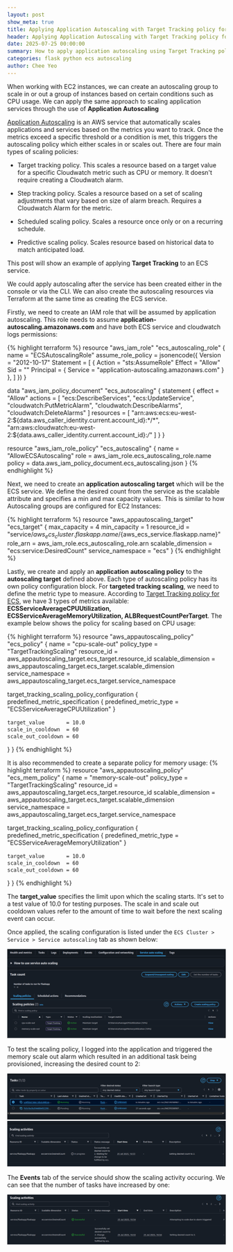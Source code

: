 ```yaml
---
layout: post
show_meta: true
title: Applying Application Autoscaling with Target Tracking policy for ECS service
header: Applying Application Autoscaling with Target Tracking policy for ECS service
date: 2025-07-25 00:00:00
summary: How to apply application autoscaling using Target Tracking policy for a flask service on ECS
categories: flask python ecs autoscaling
author: Chee Yeo
---
```


[Application Autoscaling]: https://docs.aws.amazon.com/autoscaling/application/userguide/what-is-application-auto-scaling.html

[Target Tracking policy for ECS]: https://docs.aws.amazon.com/AmazonECS/latest/developerguide/target-tracking-create-policy.html

When working with EC2 instances, we can create an autoscaling group to scale in or out a group of instances based on certain conditions such as CPU usage. We can apply the same approach to scaling application services through the use of **Application Autoscaling**

[Application Autoscaling] is an AWS service that automatically scales applications and services based on the metrics you want to track. Once the metrics exceed a specific threshold or a condition is met, this triggers the autoscaling policy which either scales in or scales out. There are four main types of scaling policies:

*  Target tracking policy. This scales a resource based on a target value for a specific Cloudwatch metric such as CPU or memory. It doesn't require creating a Cloudwatch alarm.

* Step tracking policy. Scales a resource based on a set of scaling adjustments that vary based on size of alarm breach. Requires a Cloudwatch Alarm for the metric.

* Scheduled scaling policy. Scales a resource once only or on a recurring schedule.

* Predictive scaling policy. Scales resource based on historical data to match anticipated load.

This post will show an example of applying **Target Tracking** to an ECS service. 

We could apply autoscaling after the service has been created either in the console or via the CLI. We can also create the autoscaling resources via Terraform at the same time as creating the ECS service.

Firstly, we need to create an IAM role that will be assumed by application autoscaling. This role needs to assume **application-autoscaling.amazonaws.com** and have both ECS service and cloudwatch logs permissions:

{% highlight terraform %}
resource "aws_iam_role" "ecs_autoscaling_role" {
  name = "ECSAutoscalingRole"
  assume_role_policy = jsonencode({
    Version = "2012-10-17"
    Statement = [
      {
        Action = "sts:AssumeRole"
        Effect = "Allow"
        Sid    = ""
        Principal = {
          Service = "application-autoscaling.amazonaws.com"
        }
      },
    ]
  })
}

data "aws_iam_policy_document" "ecs_autoscaling" {
  statement {
    effect = "Allow"
    actions = [
      "ecs:DescribeServices",
      "ecs:UpdateService",
      "cloudwatch:PutMetricAlarm",
      "cloudwatch:DescribeAlarms",
      "cloudwatch:DeleteAlarms"
    ]
    resources = [
      "arn:aws:ecs:eu-west-2:${data.aws_caller_identity.current.account_id}:*/*",
      "arn:aws:cloudwatch:eu-west-2:${data.aws_caller_identity.current.account_id}:*/*"
    ]
  }
}

resource "aws_iam_role_policy" "ecs_autoscaling" {
  name   = "AllowECSAutoscaling"
  role   = aws_iam_role.ecs_autoscaling_role.name
  policy = data.aws_iam_policy_document.ecs_autoscaling.json
}
{% endhighlight %}

Next, we need to create an **application autoscaling target** which will be the ECS service. We define the desired count from the service as the scalable attribute and specifies a min and max capacity values. This is similar to how Autoscaling groups are configured for EC2 Instances:

{% highlight terraform %}
resource "aws_appautoscaling_target" "ecs_target" {
  max_capacity       = 4
  min_capacity       = 1
  resource_id        = "service/${aws_ecs_cluster.flaskapp.name}/${aws_ecs_service.flaskapp.name}"
  role_arn           = aws_iam_role.ecs_autoscaling_role.arn
  scalable_dimension = "ecs:service:DesiredCount"
  service_namespace  = "ecs"
}
{% endhighlight %}

Lastly, we create and apply an **application autoscaling policy** to the **autoscaling target** defined above. Each type of autoscaling policy has its own policy configuration block. For **targeted tracking scaling**, we need to define the metric type to measure. According to [Target Tracking policy for ECS], we have 3 types of metrics available: **ECSServiceAverageCPUUtilization, ECSServiceAverageMemoryUtilization, ALBRequestCountPerTarget**. The example below shows the policy for scaling based on CPU usage:

{% highlight terraform %}
resource "aws_appautoscaling_policy" "ecs_policy" {
  name               = "cpu-scale-out"
  policy_type        = "TargetTrackingScaling"
  resource_id        = aws_appautoscaling_target.ecs_target.resource_id
  scalable_dimension = aws_appautoscaling_target.ecs_target.scalable_dimension
  service_namespace  = aws_appautoscaling_target.ecs_target.service_namespace

  target_tracking_scaling_policy_configuration {
    predefined_metric_specification {
      predefined_metric_type = "ECSServiceAverageCPUUtilization"
    }

    target_value       = 10.0
    scale_in_cooldown  = 60
    scale_out_cooldown = 60
  }
}
{% endhighlight %}

It is also recommended to create a separate policy for memory usage:
{% highlight terraform %}
resource "aws_appautoscaling_policy" "ecs_mem_policy" {
  name               = "memory-scale-out"
  policy_type        = "TargetTrackingScaling"
  resource_id        = aws_appautoscaling_target.ecs_target.resource_id
  scalable_dimension = aws_appautoscaling_target.ecs_target.scalable_dimension
  service_namespace  = aws_appautoscaling_target.ecs_target.service_namespace

  target_tracking_scaling_policy_configuration {
    predefined_metric_specification {
      predefined_metric_type = "ECSServiceAverageMemoryUtilization"
    }

    target_value       = 10.0
    scale_in_cooldown  = 60
    scale_out_cooldown = 60
  }
}
{% endhighlight %}

The **target_value** specifies the limit upon which the scaling starts. It's set to a test value of 10.0 for testing purposes. The scale in and scale out cooldown values refer to the amount of time to wait before the next scaling event can occur.

Once applied, the scaling configuration is listed under the `ECS Cluster > Service > Service autoscaling` tab as shown below:

![Scaling policy tab](/assets/img/aws/application_autoscaling/scaling_policy.png)

To test the scaling policy, I logged into the application and triggered the memory scale out alarm which resulted in an additional task being provisioned, increasing the desired count to 2:

![Memory scale out](/assets/img/aws/application_autoscaling/memory_scale_out.png)
![Memory scale out](/assets/img/aws/application_autoscaling/memory_scale_out_activity.png)


The **Events** tab of the service should show the scaling activity occuring. We can see that the number of tasks have increased by one:

![Scaling Activities](/assets/img/aws/application_autoscaling/scaling_activities.png)
